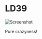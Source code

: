 # LD39

![Screenshot](https://img.itch.zone/aW1hZ2UvMTYzOTMxLzc1Nzc4Mi5wbmc=/original/EGbREa.png)

Pure crazyness!

